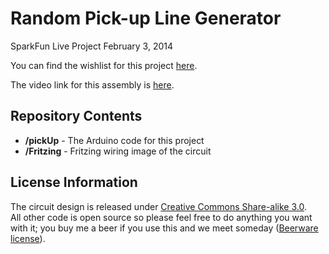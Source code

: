 Random Pick-up Line Generator
============================

SparkFun Live Project February 3, 2014

You can find the wishlist for this project [here](https://www.sparkfun.com/wish_lists/78239).

The video link for this assembly is [here](https://www.youtube.com/watch?v=9qGTaCJE6YE).

Repository Contents
-------------------

* **/pickUp** - The Arduino code for this project
* **/Fritzing** - Fritzing wiring image of the circuit

License Information
-------------------
The circuit design is released under [Creative Commons Share-alike 3.0](http://creativecommons.org/licenses/by-sa/3.0/).  
All other code is open source so please feel free to do anything you want with it; you buy me a beer if you use this and we meet someday ([Beerware license](http://en.wikipedia.org/wiki/Beerware)).
